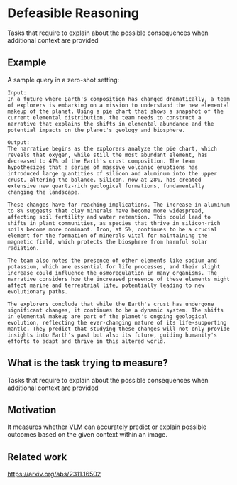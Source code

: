 # Defeasible Reasoning

Tasks that require to explain about the possible consequences when additional context are provided

## Example

A sample query in a zero-shot setting:

```
Input:
In a future where Earth's composition has changed dramatically, a team of explorers is embarking on a mission to understand the new elemental makeup of the planet. Using a pie chart that shows a snapshot of the current elemental distribution, the team needs to construct a narrative that explains the shifts in elemental abundance and the potential impacts on the planet's geology and biosphere.

Output:
The narrative begins as the explorers analyze the pie chart, which reveals that oxygen, while still the most abundant element, has decreased to 47% of the Earth's crust composition. The team hypothesizes that a series of massive volcanic eruptions has introduced large quantities of silicon and aluminum into the upper crust, altering the balance. Silicon, now at 28%, has created extensive new quartz-rich geological formations, fundamentally changing the landscape.

These changes have far-reaching implications. The increase in aluminum to 8% suggests that clay minerals have become more widespread, affecting soil fertility and water retention. This could lead to shifts in plant communities, as species that thrive in silicon-rich soils become more dominant. Iron, at 5%, continues to be a crucial element for the formation of minerals vital for maintaining the magnetic field, which protects the biosphere from harmful solar radiation.

The team also notes the presence of other elements like sodium and potassium, which are essential for life processes, and their slight increase could influence the osmoregulation in many organisms. The narrative considers how the increased presence of these elements might affect marine and terrestrial life, potentially leading to new evolutionary paths.

The explorers conclude that while the Earth's crust has undergone significant changes, it continues to be a dynamic system. The shifts in elemental makeup are part of the planet's ongoing geological evolution, reflecting the ever-changing nature of its life-supporting mantle. They predict that studying these changes will not only provide insights into Earth's past but also its future, guiding humanity's efforts to adapt and thrive in this altered world.
```

## What is the task trying to measure?

Tasks that require to explain about the possible consequences when additional context are provided

## Motivation

It measures whether VLM can accurately predict or explain possible outcomes based on the given context within an image.

## Related work

https://arxiv.org/abs/2311.16502